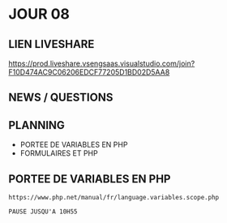 # JOUR 08

## LIEN LIVESHARE

https://prod.liveshare.vsengsaas.visualstudio.com/join?F10D474AC9C06206EDCF77205D1BD02D5AA8

## NEWS / QUESTIONS

## PLANNING

* PORTEE DE VARIABLES EN PHP
* FORMULAIRES ET PHP

## PORTEE DE VARIABLES EN PHP

    https://www.php.net/manual/fr/language.variables.scope.php

    PAUSE JUSQU'A 10H55

    
